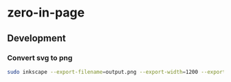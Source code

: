 # zero-in-page

## Development

### Convert svg to png

```bash
sudo inkscape --export-filename=output.png --export-width=1200 --export-height=630 og-image.svg
```
